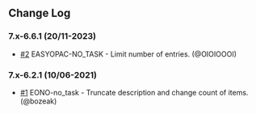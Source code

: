 ## Change Log

### 7.x-6.6.1 (20/11-2023)
- [#2](https://github.com/easySuite/krsbib_articles_feed/pull/2) EASYOPAC-NO_TASK - Limit number of entries. (@OIOIOOOI)

### 7.x-6.2.1 (10/06-2021)
- [#1](https://github.com/easySuite/krsbib_articles_feed/pull/1) EONO-no_task - Truncate description and change count of items. (@bozeak)